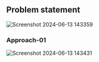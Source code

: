 ## Problem statement

![Screenshot 2024-06-13 143359](https://github.com/Mehul237/A2Z-DSA-Course/assets/117193057/4f1d3272-f744-4811-997a-dd5c4cf53737)


### Approach-01

![Screenshot 2024-06-13 143431](https://github.com/Mehul237/A2Z-DSA-Course/assets/117193057/1cd430f3-a014-4529-a646-652af2589153)
